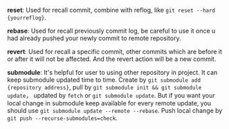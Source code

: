 **reset**: Used for recall commit, combine with reflog, like `git reset --hard {yourreflog}`.

**rebase**: Used for recall previously commit log, be careful to use it once u had already pushed your newly commit to remote repository.

**revert**: Used for recall a specific commit, other commits which are before it or after it will not be affected. And the revert action will be a new commit.

**submodule**: It's helpful for user to using other repository in project. It can keep submodule updated time to time. Create by `git submodule add {repository address}`, pull by `git submodule init && git submodule update`， updated by `fetch` or `git submodule update`. But if you want your local change in submodule keep available for every remote update, you should use `git submodule update --remote --rebase`. Push local change by `git push --recurse-submodules=check`.